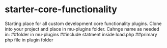 # starter-core-functionality
Starting place for all custom development core functionality plugins. 
Clone into your project and place in mu-plugins folder. 
Cahnge name as needed in:
##folder in mu-plugins
##include statment inside load.php
##primary php file in plugin folder
